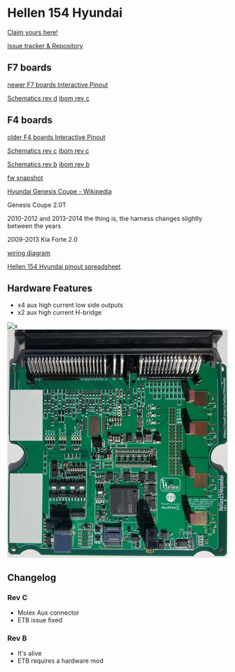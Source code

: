 # Hellen 154 Hyundai

[Claim yours here!](https://www.btrcarcustoms.com/products/alphax-standalone-ecu-for-the-hyundai-genesis-coupe-2-0t)

[Issue tracker & Repository](https://github.com/gerefi/hellen154hyundai)

## F7 boards

[newer F7 boards Interactive Pinout](https://gerefi.com/docs/pinouts/hellen/hellen154hyundai_revD/)

[Schematics rev d](https://github.com/gerefi/hellen154hyundai/blob/main/boards/hellen154hyundai-d/board/hellen154hyundai-d-schematic.pdf) [ibom rev c](https://gerefi.com/docs/ibom/hellen154hyundai-d-ibom.html)

## F4 boards

[older F4 boards Interactive Pinout](https://gerefi.com/docs/pinouts/hellen/hellen154hyundai/)

[Schematics rev c](Hardware/Hellen/hellen154hyundai-c-schematic.pdf) [ibom rev c](https://gerefi.com/docs/ibom/hellen154hyundai-c-ibom.html)

[Schematics rev b](Hardware/Hellen/hellen154hyundai-b-schematic.pdf) [ibom rev b](https://gerefi.com/docs/ibom/hellen154hyundai-b-ibom.html)

[fw snapshot](https://gerefi.com/build_server/gerefi_bundle_hellen154hyundai.zip)

[Hyundai Genesis Coupe - Wikipedia](https://en.wikipedia.org/wiki/Hyundai_Genesis_Coupe)

Genesis Coupe 2.0T

2010-2012
and 2013-2014
the thing is, the harness changes slightly between the years

2009-2013 Kia Forte 2.0

[wiring diagram](Hyundai-Genesis-Coupe)

[Hellen 154 Hyundai pinout spreadsheet](https://docs.google.com/spreadsheets/d/14IxjitlEFrC2bSp0IRdNRyXZondlvw2CmJ3Q9DUdvyo)

## Hardware Features

* x4 aux high current low side outputs
* x2 aux high current H-bridge

![x](Hardware/Hellen/hellen154hyundai-rev-c.jpg)
![x](Hardware/Hellen/hellen154hyundai-rev-b.jpg)

## Changelog

### Rev C

* Molex Aux connector
* ETB issue fixed

### Rev B

* It's alive
* ETB requires a hardware mod
